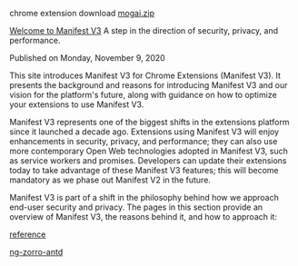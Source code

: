 chrome extension download [mogai.zip](https://raw.githubusercontent.com/laof/mogai_v3/main/mogai.zip)



[Welcome to Manifest V3](https://developer.chrome.com/docs/extensions/mv3/intro/)
A step in the direction of security, privacy, and performance.

Published on Monday, November 9, 2020

This site introduces Manifest V3 for Chrome Extensions (Manifest V3). It presents the background and reasons for introducing Manifest V3 and our vision for the platform's future, along with guidance on how to optimize your extensions to use Manifest V3.

Manifest V3 represents one of the biggest shifts in the extensions platform since it launched a decade ago. Extensions using Manifest V3 will enjoy enhancements in security, privacy, and performance; they can also use more contemporary Open Web technologies adopted in Manifest V3, such as service workers and promises. Developers can update their extensions today to take advantage of these Manifest V3 features; this will become mandatory as we phase out Manifest V2 in the future.

Manifest V3 is part of a shift in the philosophy behind how we approach end-user security and privacy. The pages in this section provide an overview of Manifest V3, the reasons behind it, and how to approach it:

[reference](https://developer.chrome.com/docs/extensions/reference/)

[ng-zorro-antd](https://ng.ant.design/components/table/zh)
